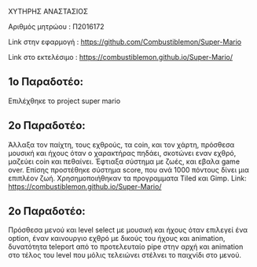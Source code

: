 ΧΥΤΗΡΗΣ ΑΝΑΣΤΑΣΙΟΣ

Αριθμός μητρώου : Π2016172

Link στην εφαρμογή : https://github.com/Combustiblemon/Super-Mario

Link στο εκτελέσιμο : https://combustiblemon.github.io/Super-Mario/

## 1ο Παραδοτέο:
Επιλέχθηκε το project super mario
  
## 2ο Παραδοτέο:
Άλλαξα τον παίχτη, τους εχθρούς, τα coin, και τον χάρτη, πρόσθεσα μουσική και ήχους όταν ο χαρακτήρας πηδάει, σκοτώνει εναν εχθρό,   μαζεύει coin και πεθαίνει. Έφτιαξα σύστημα με ζωές, και εβαλα game over. Επίσης προστέθηκε σύστημα score, που ανά 1000 πόντους δίνει μια επιπλέον ζωή. Χρησημοποιήθηκαν τα προγραμματα Tiled και Gimp.   Link: https://combustiblemon.github.io/Super-Mario/

## 2ο Παραδοτέο:
Πρόσθεσα μενού και level select με μουσική και ήχους όταν επιλεγεί ένα option, έναν καινουργιο εχθρό με δικούς του ήχους και animation, δυνατότητα teleport από το προτελευταίο pipe στην αρχή και animation στο τέλος του level που μόλις τελειώνει στέλνει το παιχνίδι στο μενού.
